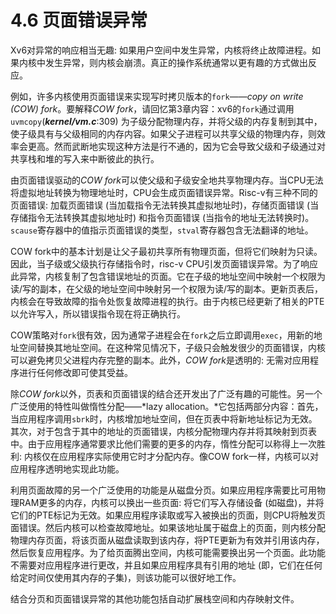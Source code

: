 # 4.6 页面错误异常

Xv6对异常的响应相当无趣: 如果用户空间中发生异常，内核将终止故障进程。如果内核中发生异常，则内核会崩溃。真正的操作系统通常以更有趣的方式做出反应。

例如，许多内核使用页面错误来实现写时拷贝版本的`fork`——*copy on write (COW) fork*。要解释*COW fork*，请回忆第3章内容：xv6的`fork`通过调用`uvmcopy`(***kernel/vm.c***:309) 为子级分配物理内存，并将父级的内存复制到其中，使子级具有与父级相同的内存内容。如果父子进程可以共享父级的物理内存，则效率会更高。然而武断地实现这种方法是行不通的，因为它会导致父级和子级通过对共享栈和堆的写入来中断彼此的执行。

由页面错误驱动的*COW fork*可以使父级和子级安全地共享物理内存。当CPU无法将虚拟地址转换为物理地址时，CPU会生成页面错误异常。Risc-v有三种不同的页面错误: 加载页面错误 (当加载指令无法转换其虚拟地址时)，存储页面错误 (当存储指令无法转换其虚拟地址时) 和指令页面错误 (当指令的地址无法转换时)。`scause`寄存器中的值指示页面错误的类型，`stval`寄存器包含无法翻译的地址。

COW fork中的基本计划是让父子最初共享所有物理页面，但将它们映射为只读。因此，当子级或父级执行存储指令时，risc-v CPU引发页面错误异常。为了响应此异常，内核复制了包含错误地址的页面。它在子级的地址空间中映射一个权限为读/写的副本，在父级的地址空间中映射另一个权限为读/写的副本。更新页表后，内核会在导致故障的指令处恢复故障进程的执行。由于内核已经更新了相关的PTE以允许写入，所以错误指令现在将正确执行。

COW策略对`fork`很有效，因为通常子进程会在`fork`之后立即调用`exec`，用新的地址空间替换其地址空间。在这种常见情况下，子级只会触发很少的页面错误，内核可以避免拷贝父进程内存完整的副本。此外，*COW fork*是透明的: 无需对应用程序进行任何修改即可使其受益。

除*COW fork*以外，页表和页面错误的结合还开发出了广泛有趣的可能性。另一个广泛使用的特性叫做惰性分配——*lazy allocation。*它包括两部分内容：首先，当应用程序调用`sbrk`时，内核增加地址空间，但在页表中将新地址标记为无效。其次，对于包含于其中的地址的页面错误，内核分配物理内存并将其映射到页表中。由于应用程序通常要求比他们需要的更多的内存，惰性分配可以称得上一次胜利: 内核仅在应用程序实际使用它时才分配内存。像COW fork一样，内核可以对应用程序透明地实现此功能。

利用页面故障的另一个广泛使用的功能是从磁盘分页。如果应用程序需要比可用物理RAM更多的内存，内核可以换出一些页面: 将它们写入存储设备 (如磁盘)，并将它们的PTE标记为无效。如果应用程序读取或写入被换出的页面，则CPU将触发页面错误。然后内核可以检查故障地址。如果该地址属于磁盘上的页面，则内核分配物理内存页面，将该页面从磁盘读取到该内存，将PTE更新为有效并引用该内存，然后恢复应用程序。为了给页面腾出空间，内核可能需要换出另一个页面。此功能不需要对应用程序进行更改，并且如果应用程序具有引用的地址 (即，它们在任何给定时间仅使用其内存的子集)，则该功能可以很好地工作。

结合分页和页面错误异常的其他功能包括自动扩展栈空间和内存映射文件。